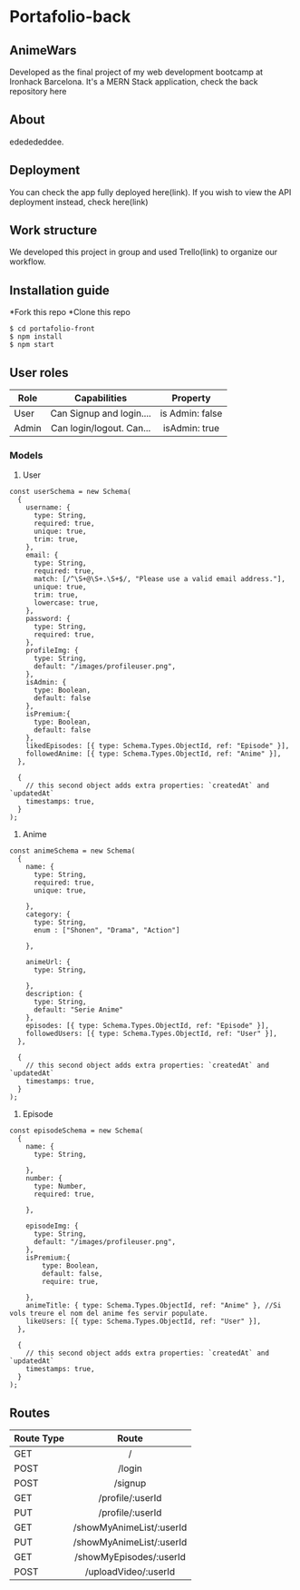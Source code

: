 # Portafolio-back

## AnimeWars
Developed as the final project of my web development bootcamp at Ironhack Barcelona. It's a MERN Stack application, check the back repository here<link>

## About
ededededdee.


## Deployment

You can check the app fully deployed here(link). If you wish to view the API deployment instead, check here(link)

## Work structure

We developed this project in group and used Trello(link) to organize our workflow.

## Installation guide

*Fork this repo
*Clone this repo

```
$ cd portafolio-front
$ npm install
$ npm start
```



## User roles

| Role          | Capabilities  | Property      |
| ------------- |:-------------:|:-------------:|
| User          | Can Signup and login....     | is Admin: false     |
| Admin      | Can login/logout. Can...    | isAdmin: true     |

### Models

1. User
```
const userSchema = new Schema(
  {
    username: {
      type: String,
      required: true,
      unique: true,
      trim: true,
    },
    email: {
      type: String,
      required: true,
      match: [/^\S+@\S+.\S+$/, "Please use a valid email address."],
      unique: true,
      trim: true,
      lowercase: true,
    },
    password: {
      type: String,
      required: true,
    },
    profileImg: {
      type: String,
      default: "/images/profileuser.png",
    },
    isAdmin: {
      type: Boolean,
      default: false
    },
    isPremium:{
      type: Boolean,
      default: false
    },
    likedEpisodes: [{ type: Schema.Types.ObjectId, ref: "Episode" }],
    followedAnime: [{ type: Schema.Types.ObjectId, ref: "Anime" }],
  },
  
  {
    // this second object adds extra properties: `createdAt` and `updatedAt`
    timestamps: true,
  }
);
```
1. Anime
```
const animeSchema = new Schema(
  {
    name: {
      type: String,
      required: true,
      unique: true,
      
    },
    category: {
      type: String,
      enum : ["Shonen", "Drama", "Action"]
        
    },
    
    animeUrl: {
      type: String,
     
    },
    description: {
      type: String,
      default: "Serie Anime"
    },
    episodes: [{ type: Schema.Types.ObjectId, ref: "Episode" }],
    followedUsers: [{ type: Schema.Types.ObjectId, ref: "User" }],
  },
  
  {
    // this second object adds extra properties: `createdAt` and `updatedAt`
    timestamps: true,
  }
);
```
1. Episode
```
const episodeSchema = new Schema(
  {
    name: {
      type: String,
      
    },
    number: {
      type: Number,
      required: true,
      
    },
   
    episodeImg: {
      type: String,
      default: "/images/profileuser.png",
    },
    isPremium:{
        type: Boolean,
        default: false,
        require: true,

    },
    animeTitle: { type: Schema.Types.ObjectId, ref: "Anime" }, //Si vols treure el nom del anime fes servir populate.
    likeUsers: [{ type: Schema.Types.ObjectId, ref: "User" }],
  },
  
  {
    // this second object adds extra properties: `createdAt` and `updatedAt`
    timestamps: true,
  }
);
```
  




## Routes

| Route Type    | Route     |
| ------------- |:-------------:|
| GET       | /  |
| POST       | /login    |
| POST      | /signup     |
| GET       | /profile/:userId  |
| PUT       | /profile/:userId    |
| GET      | /showMyAnimeList/:userId     |
| PUT       | /showMyAnimeList/:userId  |
| GET       | /showMyEpisodes/:userId    |
| POST      | /uploadVideo/:userId     |

